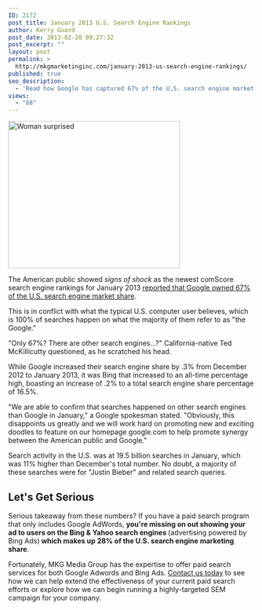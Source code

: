 ```yaml
---
ID: 2172
post_title: January 2013 U.S. Search Engine Rankings
author: Kerry Guard
post_date: 2013-02-20 09:27:32
post_excerpt: ""
layout: post
permalink: >
  http://mkgmarketinginc.com/january-2013-us-search-engine-rankings/
published: true
seo_description:
  - 'Read how Google has captured 67% of the U.S. search engine market share in January 2013 and why you should look into advertising on Bing and Yahoo.'
views:
  - "88"
---
```

<img class=" wp-image-2173 alignleft" alt="Woman surprised" src="http://mkgmediagroup.com/wp-content/uploads/2013/02/womansurprised.jpg" width="350" height="300" />

The American public showed <em>signs of shock</em> as the newest comScore search engine rankings for January 2013 <a href="http://www.comscore.com/Insights/Press_Releases/2013/2/comScore_Releases_January_2013_U.S._Search_Engine_Rankings" target="_blank">reported that Google owned 67% of the U.S. search engine market share</a>.

This is in conflict with what the typical U.S. computer user believes, which is 100% of searches happen on what the majority of them refer to as "the Google."

"Only 67%? There are other search engines...?" California-native Ted McKillicutty questioned, as he scratched his head.

While Google increased their search engine share by .3% from December 2012 to January 2013, it was Bing that increased to an all-time percentage high, boasting an increase of .2% to a total search engine share percentage of 16.5%.

"We are able to confirm that searches happened on other search engines than Google in January," a Google spokesman stated. "Obviously, this disappoints us greatly and we will work hard on promoting new and exciting doodles to feature on our homepage google.com to help promote synergy between the American public and Google."

Search activity in the U.S. was at 19.5 billion searches in January, which was 11% higher than December's total number. No doubt, a majority of these searches were for "Justin Bieber" and related search queries.
<h2>Let's Get Serious</h2>
Serious takeaway from these numbers? If you have a paid search program that only includes Google AdWords, <strong>you're missing on out showing your ad to users on the Bing &amp; Yahoo search engines </strong>(advertising powered by Bing Ads)<strong> which makes up 28% of the U.S. search engine marketing share</strong>.

Fortunately, MKG Media Group has the expertise to offer paid search services for both Google Adwords and Bing Ads. <a href="http://mkgmediagroup.com/contact-us/" target="_blank">Contact us today</a> to see how we can help extend the effectiveness of your current paid search efforts or explore how we can begin running a highly-targeted SEM campaign for your company.